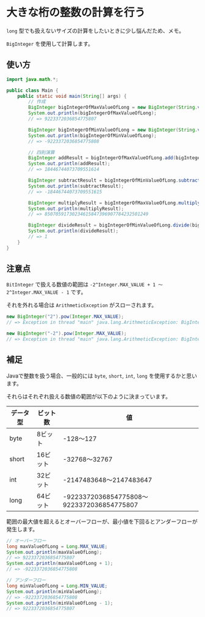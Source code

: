 # 大きな桁の整数の計算を行う

`long` 型でも扱えないサイズの計算をしたいときに少し悩んだため、メモ。

`BigInteger` を使用して計算します。

## 使い方

```java
import java.math.*;

public class Main {
    public static void main(String[] args) {
        // 作成
        BigInteger bigIntegerOfMaxValueOfLong = new BigInteger(String.valueOf(Long.MAX_VALUE));
        System.out.println(bigIntegerOfMaxValueOfLong);
        // => 9223372036854775807

        BigInteger bigIntegerOfMinValueOfLong = new BigInteger(String.valueOf(Long.MIN_VALUE));
        System.out.println(bigIntegerOfMinValueOfLong);
        // => -9223372036854775808

        // 四則演算
        BigInteger addResult = bigIntegerOfMaxValueOfLong.add(bigIntegerOfMaxValueOfLong);
        System.out.println(addResult);
        // => 18446744073709551614

        BigInteger subtractResult = bigIntegerOfMinValueOfLong.subtract(bigIntegerOfMaxValueOfLong);
        System.out.println(subtractResult);
        // => -18446744073709551615

        BigInteger multiplyResult = bigIntegerOfMaxValueOfLong.multiply(bigIntegerOfMaxValueOfLong);
        System.out.println(multiplyResult);
        // => 85070591730234615847396907784232501249

        BigInteger divideResult = bigIntegerOfMinValueOfLong.divide(bigIntegerOfMinValueOfLong);
        System.out.println(divideResult);
        // => 1
    }
}
```

## 注意点

`BitInteger` で扱える数値の範囲は `-2^Integer.MAX_VALUE + 1 ～ 2^Integer.MAX_VALUE - 1` です。

それを外れる場合は `ArithmeticException` がスローされます。

```java
new BigInteger("2").pow(Integer.MAX_VALUE);
// => Exception in thread "main" java.lang.ArithmeticException: BigInteger would overflow supported range

new BigInteger("-2").pow(Integer.MAX_VALUE);
// => Exception in thread "main" java.lang.ArithmeticException: BigInteger would overflow supported range
```

## 補足

Javaで整数を扱う場合、一般的には `byte`, `short`, `int`, `long` を使用するかと思います。

それらはそれぞれ扱える数値の範囲が以下のように決まっています。

|データ型|ビット数|値                                       |
|--------|--------|-----------------------------------------|
|byte    |8ビット |-128～127                                |
|short   |16ビット|-32768～32767                            |
|int     |32ビット|-2147483648～2147483647                  |
|long    |64ビット|-9223372036854775808～9223372036854775807|

範囲の最大値を超えるとオーバーフローが、最小値を下回るとアンダーフローが発生します。

```java
// オーバーフロー
long maxValueOfLong = Long.MAX_VALUE;
System.out.println(maxValueOfLong);
// => 9223372036854775807
System.out.println(maxValueOfLong + 1);
// => -9223372036854775808

// アンダーフロー
long minValueOfLong = Long.MIN_VALUE;
System.out.println(minValueOfLong);
// => -9223372036854775808
System.out.println(minValueOfLong - 1);
// => 9223372036854775807
```

